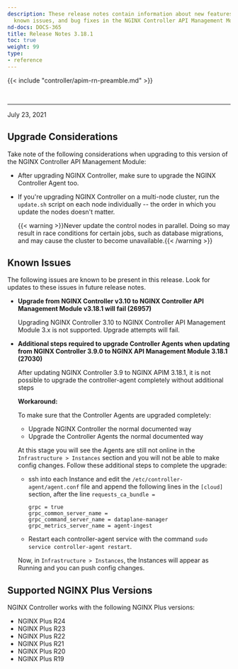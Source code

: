 ```yaml
---
description: These release notes contain information about new features, improvements,
  known issues, and bug fixes in the NGINX Controller API Management Module.
nd-docs: DOCS-365
title: Release Notes 3.18.1
toc: true
weight: 99
type:
- reference
---
```


{{< include "controller/apim-rn-preamble.md" >}}

&nbsp;

---

July 23, 2021

## Upgrade Considerations

Take note of the following considerations when upgrading to this version of the NGINX Controller API Management Module:

- After upgrading NGINX Controller, make sure to upgrade the NGINX Controller Agent too.

- If you're upgrading NGINX Controller on a multi-node cluster, run the `update.sh` script on each node individually -- the order in which you update the nodes doesn't matter.

  {{< warning >}}Never update the control nodes in parallel. Doing so may result in race conditions for certain jobs, such as database migrations, and may cause the cluster to become unavailable.{{< /warning >}}

## Known Issues

The following issues are known to be present in this release. Look for updates to these issues in future release notes.

- **Upgrade from NGINX Controller v3.10 to NGINX Controller API Management Module v3.18.1 will fail (26957)**

  Upgrading NGINX Controller 3.10 to NGINX Controller API Management Module 3.x is not supported. Upgrade attempts will fail.

- **Additional steps required to upgrade Controller Agents when updating from NGINX Controller 3.9.0 to NGINX API Management Module 3.18.1 (27030)**

  After updating NGINX Controller 3.9 to NGINX APIM 3.18.1, it is not possible to upgrade the controller-agent completely without additional steps

  **Workaround:**

  To make sure that the Controller Agents are upgraded completely:

  - Upgrade NGINX Controller the normal documented way
  - Upgrade the Controller Agents the normal documented way

  At this stage you will see the Agents are still not online in the `Infrastructure > Instances` section and you will not be able to make config changes. Follow these additional steps to complete the upgrade:

  - ssh into each Instance and edit the `/etc/controller-agent/agent.conf` file and append the following lines in the `[cloud]` section, after the line `requests_ca_bundle =`

    ```text
    grpc = true
    grpc_common_server_name =
    grpc_command_server_name = dataplane-manager
    grpc_metrics_server_name = agent-ingest
    ```

  - Restart each controller-agent service with the command `sudo service controller-agent restart`.

  Now, in `Infrastructure > Instances`, the Instances will appear as Running and you can push config changes.

## Supported NGINX Plus Versions

NGINX Controller works with the following NGINX Plus versions:

- NGINX Plus R24
- NGINX Plus R23
- NGINX Plus R22
- NGINX Plus R21
- NGINX Plus R20
- NGINX Plus R19
